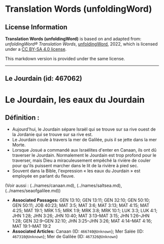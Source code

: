 # Translation Words (unfoldingWord)

## License Information

**Translation Words (unfoldingWord)** is based on and adapted from: _unfoldingWord® Translation Words_, [unfoldingWord](https://unfoldingword.org/utw), 2022, which is licensed under a [CC BY-SA 4.0 license](https://creativecommons.org/licenses/by-sa/4.0/legalcode.en).

This markdown version is provided under the same license.



--------------------------------

## Le Jourdain (id: 467062)

Le Jourdain, les eaux du Jourdain
=================================

Définition :
------------

* Aujourd'hui, le Jourdain sépare Israël qui se trouve sur sa rive ouest de la Jordanie qui se trouve sur sa rive est.
* Le Jourdain coule à travers la mer de Galilée, puis il se jette dans la mer Morte.
* Lorsque Josué a commandé aux Israélites d'enter en Canaan, ils ont dû traverser le Jourdain. Normalement le Jourdain est trop profond pour le traverser, mais Dieu a miraculeusement empêché la rivière de couler pour qu'ils puissent marcher dans le lit de la rivière à pied sec.
* Souvent dans la Bible, l'expression « les eaux du Jourdain » est employée en parlant du fleuve.

(Voir aussi : (../names/canaan.md), (../names/saltsea.md), (../names/seaofgalilee.md))

* **Associated Passages:** GEN 13:10; GEN 13:11; GEN 32:10; GEN 50:10; GEN 50:11; JOB 40:23; MAT 3:5; MAT 3:6; MAT 3:13; MAT 4:15; MAT 4:25; MAT 19:1; MRK 1:5; MRK 1:9; MRK 3:8; MRK 10:1; LUK 3:3; LUK 4:1; JHN 1:28; JHN 3:26; JHN 10:40; MAT 3:13–MAT 3:15; JHN 1:26–JHN 1:28; GEN 32:9–GEN 32:10; JHN 3:25–JHN 3:26; MAT 4:14–MAT 4:16; MAT 19:1–MAT 19:2
* **Associated Articles:** Canaan (ID: `466740@Unknown`); Mer Salée (ID: `467310@Unknown`); Mer de Galilée (ID: `467326@Unknown`)

